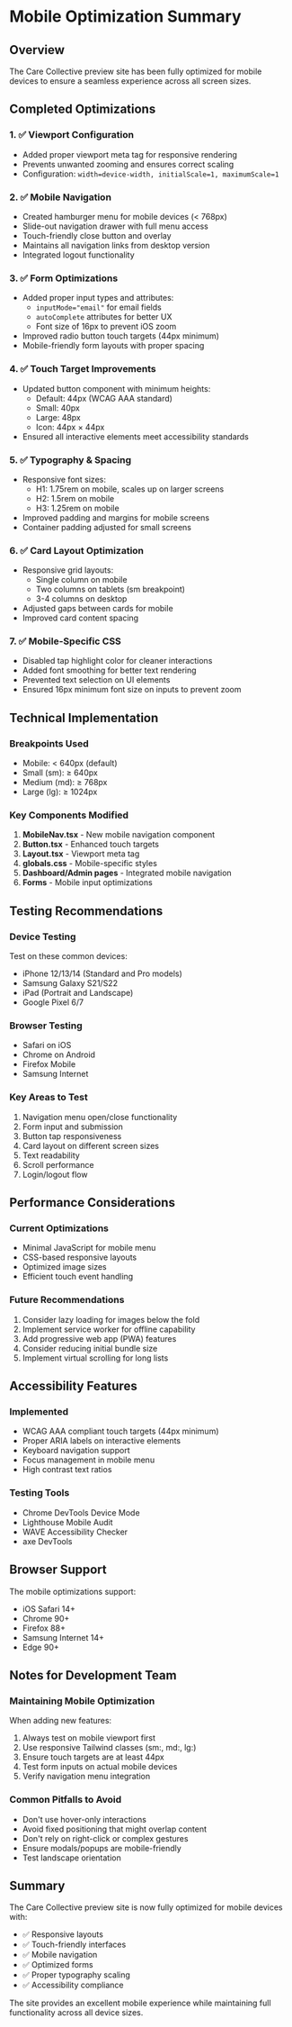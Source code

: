 # Mobile Optimization Summary

## Overview
The Care Collective preview site has been fully optimized for mobile devices to ensure a seamless experience across all screen sizes.

## Completed Optimizations

### 1. ✅ Viewport Configuration
- Added proper viewport meta tag for responsive rendering
- Prevents unwanted zooming and ensures correct scaling
- Configuration: `width=device-width, initialScale=1, maximumScale=1`

### 2. ✅ Mobile Navigation
- Created hamburger menu for mobile devices (< 768px)
- Slide-out navigation drawer with full menu access
- Touch-friendly close button and overlay
- Maintains all navigation links from desktop version
- Integrated logout functionality

### 3. ✅ Form Optimizations
- Added proper input types and attributes:
  - `inputMode="email"` for email fields
  - `autoComplete` attributes for better UX
  - Font size of 16px to prevent iOS zoom
- Improved radio button touch targets (44px minimum)
- Mobile-friendly form layouts with proper spacing

### 4. ✅ Touch Target Improvements
- Updated button component with minimum heights:
  - Default: 44px (WCAG AAA standard)
  - Small: 40px
  - Large: 48px
  - Icon: 44px × 44px
- Ensured all interactive elements meet accessibility standards

### 5. ✅ Typography & Spacing
- Responsive font sizes:
  - H1: 1.75rem on mobile, scales up on larger screens
  - H2: 1.5rem on mobile
  - H3: 1.25rem on mobile
- Improved padding and margins for mobile screens
- Container padding adjusted for small screens

### 6. ✅ Card Layout Optimization
- Responsive grid layouts:
  - Single column on mobile
  - Two columns on tablets (sm breakpoint)
  - 3-4 columns on desktop
- Adjusted gaps between cards for mobile
- Improved card content spacing

### 7. ✅ Mobile-Specific CSS
- Disabled tap highlight color for cleaner interactions
- Added font smoothing for better text rendering
- Prevented text selection on UI elements
- Ensured 16px minimum font size on inputs to prevent zoom

## Technical Implementation

### Breakpoints Used
- Mobile: < 640px (default)
- Small (sm): ≥ 640px
- Medium (md): ≥ 768px
- Large (lg): ≥ 1024px

### Key Components Modified
1. **MobileNav.tsx** - New mobile navigation component
2. **Button.tsx** - Enhanced touch targets
3. **Layout.tsx** - Viewport meta tag
4. **globals.css** - Mobile-specific styles
5. **Dashboard/Admin pages** - Integrated mobile navigation
6. **Forms** - Mobile input optimizations

## Testing Recommendations

### Device Testing
Test on these common devices:
- iPhone 12/13/14 (Standard and Pro models)
- Samsung Galaxy S21/S22
- iPad (Portrait and Landscape)
- Google Pixel 6/7

### Browser Testing
- Safari on iOS
- Chrome on Android
- Firefox Mobile
- Samsung Internet

### Key Areas to Test
1. Navigation menu open/close functionality
2. Form input and submission
3. Button tap responsiveness
4. Card layout on different screen sizes
5. Text readability
6. Scroll performance
7. Login/logout flow

## Performance Considerations

### Current Optimizations
- Minimal JavaScript for mobile menu
- CSS-based responsive layouts
- Optimized image sizes
- Efficient touch event handling

### Future Recommendations
1. Consider lazy loading for images below the fold
2. Implement service worker for offline capability
3. Add progressive web app (PWA) features
4. Consider reducing initial bundle size
5. Implement virtual scrolling for long lists

## Accessibility Features

### Implemented
- WCAG AAA compliant touch targets (44px minimum)
- Proper ARIA labels on interactive elements
- Keyboard navigation support
- Focus management in mobile menu
- High contrast text ratios

### Testing Tools
- Chrome DevTools Device Mode
- Lighthouse Mobile Audit
- WAVE Accessibility Checker
- axe DevTools

## Browser Support
The mobile optimizations support:
- iOS Safari 14+
- Chrome 90+
- Firefox 88+
- Samsung Internet 14+
- Edge 90+

## Notes for Development Team

### Maintaining Mobile Optimization
When adding new features:
1. Always test on mobile viewport first
2. Use responsive Tailwind classes (sm:, md:, lg:)
3. Ensure touch targets are at least 44px
4. Test form inputs on actual mobile devices
5. Verify navigation menu integration

### Common Pitfalls to Avoid
- Don't use hover-only interactions
- Avoid fixed positioning that might overlap content
- Don't rely on right-click or complex gestures
- Ensure modals/popups are mobile-friendly
- Test landscape orientation

## Summary
The Care Collective preview site is now fully optimized for mobile devices with:
- ✅ Responsive layouts
- ✅ Touch-friendly interfaces
- ✅ Mobile navigation
- ✅ Optimized forms
- ✅ Proper typography scaling
- ✅ Accessibility compliance

The site provides an excellent mobile experience while maintaining full functionality across all device sizes.